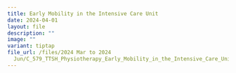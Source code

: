 ```yaml
---
title: Early Mobility in the Intensive Care Unit
date: 2024-04-01
layout: file
description: ""
image: ""
variant: tiptap
file_url: /files/2024 Mar to 2024
  Jun/C_579_TTSH_Physiotherapy_Early_Mobility_in_the_Intensive_Care_Unit.pdf
---
```

